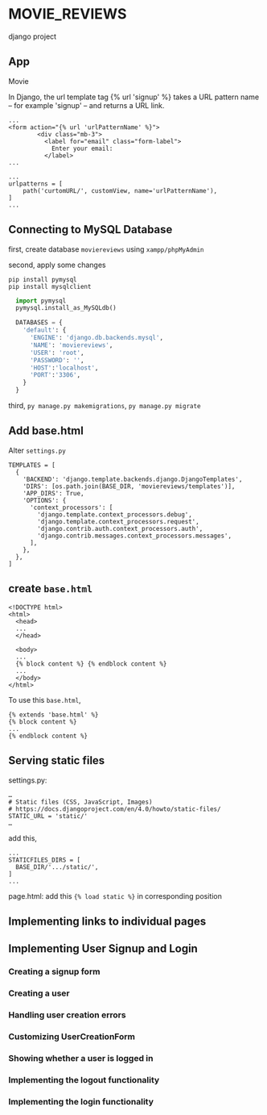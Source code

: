 # MOVIE_REVIEWS

django project

## App

Movie

In Django, the url template tag {% url 'signup' %} takes a URL pattern name – for example 'signup' – and returns a URL link.

```
...
<form action="{% url 'urlPatternName' %}">
        <div class="mb-3">
          <label for="email" class="form-label">
            Enter your email:
          </label>
...

...
urlpatterns = [
    path('curtomURL/', customView, name='urlPatternName'),
]
...

```

## Connecting to MySQL Database

first, create database `moviereviews` using `xampp/phpMyAdmin`

second, apply some changes

```
pip install pymysql
pip install mysqlclient
```

```moviereviews/__init__.py
  import pymysql
  pymysql.install_as_MySQLdb()
```

```moviereviews/setting.py
  DATABASES = {
    'default': {
      'ENGINE': 'django.db.backends.mysql',
      'NAME': 'moviereviews',
      'USER': 'root',
      'PASSWORD': '',
      'HOST':'localhost',
      'PORT':'3306',
    }
  }
```

third, `py manage.py makemigrations`, `py manage.py migrate`

## Add base.html

Alter `settings.py`

```
TEMPLATES = [
  {
    'BACKEND': 'django.template.backends.django.DjangoTemplates',
    'DIRS': [os.path.join(BASE_DIR, 'moviereviews/templates')],
    'APP_DIRS': True,
    'OPTIONS': {
      'context_processors': [
        'django.template.context_processors.debug',
        'django.template.context_processors.request',
        'django.contrib.auth.context_processors.auth',
        'django.contrib.messages.context_processors.messages',
      ],
    },
  },
]
```

## create `base.html`

```
<!DOCTYPE html>
<html>
  <head>
  ...
  </head>

  <body>
  ...
  {% block content %} {% endblock content %}
  ...
  </body>
</html>

```

To use this `base.html`,

```
{% extends 'base.html' %}
{% block content %}
...
{% endblock content %}
```

## Serving static files

settings.py:

```
…
# Static files (CSS, JavaScript, Images)
# https://docs.djangoproject.com/en/4.0/howto/static-files/
STATIC_URL = 'static/'
…
```

add this,

```
...
STATICFILES_DIRS = [
  BASE_DIR/'.../static/',
]
...
```

page.html:
add this `{% load static %}` in corresponding position

## Implementing links to individual pages

## Implementing User Signup and Login

### Creating a signup form

### Creating a user

### Handling user creation errors

### Customizing UserCreationForm

### Showing whether a user is logged in

### Implementing the logout functionality

### Implementing the login functionality

